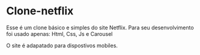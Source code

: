 # Clone-netflix
Esse é um clone básico e simples do site Netflix. Para seu desenvolvimento foi usado apenas: Html, Css, Js e Carousel

O site é adapatado para dispostivos mobiles.
